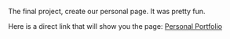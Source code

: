 The final project, create our personal page. It was pretty fun.

Here is a direct link that will show you the page: [Personal Portfolio](https://codepen.io/jjpg/full/WNwmwxx)
